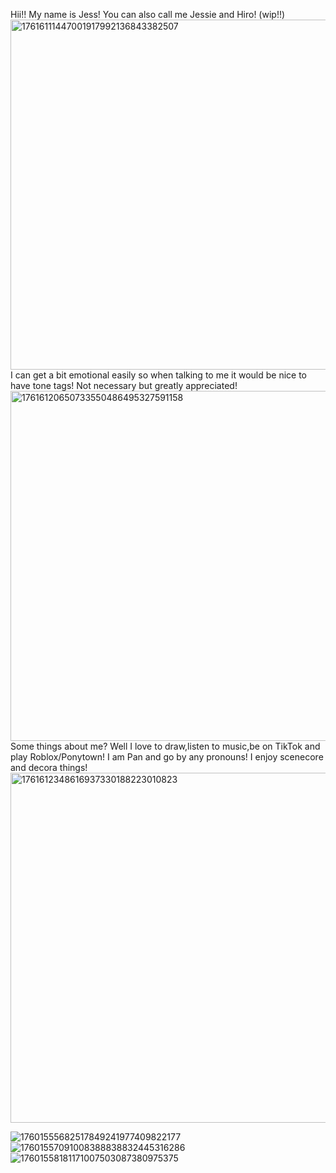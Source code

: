 Hii!! My name is Jess! You can also call me Jessie and Hiro! (wip!!)
<img width="638" height="560" alt="17616111447001917992136843382507" src="https://github.com/user-attachments/assets/00cddd0a-e094-4496-830a-ee441464547e" />
I can get a bit emotional easily so when talking to me it would be nice to have tone tags! Not necessary but greatly appreciated!
<img width="641" height="560" alt="17616120650733550486495327591158" src="https://github.com/user-attachments/assets/295f5ed3-b132-4585-8e65-400fa0d73eaf" />
Some things about me? Well I love to draw,listen to music,be on TikTok and play Roblox/Ponytown! I am Pan and go by any pronouns! I enjoy scenecore and decora things!
<img width="638" height="560" alt="1761612348616937330188223010823" src="https://github.com/user-attachments/assets/b4e0f02d-20f4-4667-a150-1237d37bd056" />


![17601555682517849241977409822177](https://github.com/user-attachments/assets/10e13acf-693e-491e-a479-a5a056ea2497)  
![17601557091008388838832445316286](https://github.com/user-attachments/assets/9c018910-d859-4430-89e2-9c40d7d57e0f) 
![17601558181171007503087380975375](https://github.com/user-attachments/assets/41342dd4-c7f1-46ff-b3ae-324c2314e29f)
